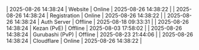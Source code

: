 | 2025-08-26 14:38:24 | Website | Online | 2025-08-26 14:38:22 |
| 2025-08-26 14:38:24 | Registration | Online | 2025-08-26 14:38:22 |
| 2025-08-26 14:38:24 | Auth Server | Offline | 2025-08-18 09:33:31 |
| 2025-08-26 14:38:24 | Kezan (PvE) | Offline | 2025-08-03 17:58:02 |
| 2025-08-26 14:38:24 | Gurubashi (PvP) | Offline | 2025-08-23 21:44:06 |
| 2025-08-26 14:38:24 | Cloudflare | Online | 2025-08-26 14:38:22 |
